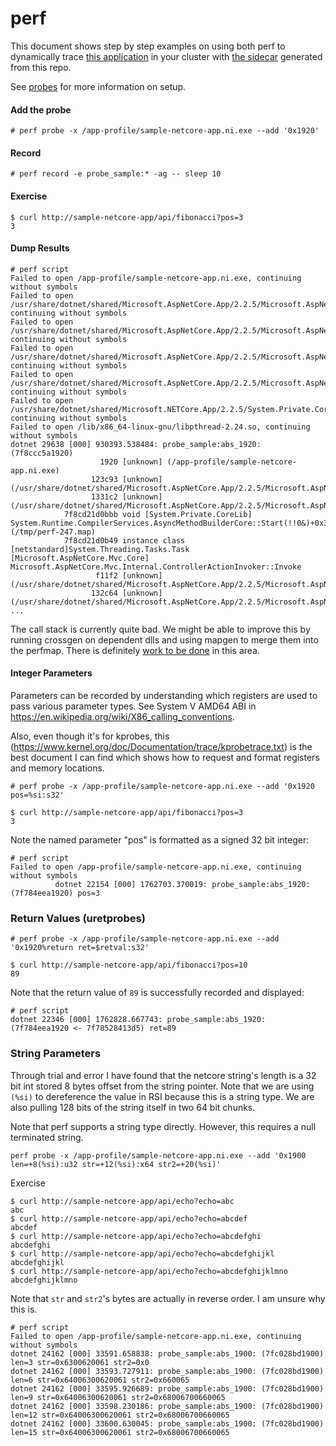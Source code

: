 # perf

This document shows step by step examples on using both perf to dynamically trace [this application](https://github.com/joe-elliott/sample-netcore-app) in your cluster with [the sidecar](https://hub.docker.com/r/joeelliott/netcore-debugging-tools) generated from this repo.

See [probes](../probes.md) for more information on setup.

#### Add the probe
```
# perf probe -x /app-profile/sample-netcore-app.ni.exe --add '0x1920'
```

#### Record
```
# perf record -e probe_sample:* -ag -- sleep 10
```

#### Exercise
```
$ curl http://sample-netcore-app/api/fibonacci?pos=3
3
```

#### Dump Results
```
# perf script
Failed to open /app-profile/sample-netcore-app.ni.exe, continuing without symbols
Failed to open /usr/share/dotnet/shared/Microsoft.AspNetCore.App/2.2.5/Microsoft.AspNetCore.Mvc.Core.dll, continuing without symbols
Failed to open /usr/share/dotnet/shared/Microsoft.AspNetCore.App/2.2.5/Microsoft.AspNetCore.Routing.dll, continuing without symbols
Failed to open /usr/share/dotnet/shared/Microsoft.AspNetCore.App/2.2.5/Microsoft.AspNetCore.HostFiltering.dll, continuing without symbols
Failed to open /usr/share/dotnet/shared/Microsoft.AspNetCore.App/2.2.5/Microsoft.AspNetCore.Hosting.dll, continuing without symbols
Failed to open /usr/share/dotnet/shared/Microsoft.NETCore.App/2.2.5/System.Private.CoreLib.dll, continuing without symbols
Failed to open /lib/x86_64-linux-gnu/libpthread-2.24.so, continuing without symbols
dotnet 29638 [000] 930393.538484: probe_sample:abs_1920: (7f8ccc5a1920)
                    1920 [unknown] (/app-profile/sample-netcore-app.ni.exe)
                  123c93 [unknown] (/usr/share/dotnet/shared/Microsoft.AspNetCore.App/2.2.5/Microsoft.AspNetCore.Mvc.Core.dll)
                  1331c2 [unknown] (/usr/share/dotnet/shared/Microsoft.AspNetCore.App/2.2.5/Microsoft.AspNetCore.Mvc.Core.dll)
            7f8cd21d0bbb void [System.Private.CoreLib] System.Runtime.CompilerServices.AsyncMethodBuilderCore::Start(!!0&)+0x3b (/tmp/perf-247.map)
            7f8cd21d0b49 instance class [netstandard]System.Threading.Tasks.Task [Microsoft.AspNetCore.Mvc.Core] Microsoft.AspNetCore.Mvc.Internal.ControllerActionInvoker::Invoke
                   f11f2 [unknown] (/usr/share/dotnet/shared/Microsoft.AspNetCore.App/2.2.5/Microsoft.AspNetCore.Mvc.Core.dll)
                  132c64 [unknown] (/usr/share/dotnet/shared/Microsoft.AspNetCore.App/2.2.5/Microsoft.AspNetCore.Mvc.Core.dll)
...
```
The call stack is currently quite bad.  We might be able to improve this by running crossgen on dependent dlls and using mapgen to merge them into the perfmap.  There is definitely [work to be done](../../todo) in this area.

#### Integer Parameters
Parameters can be recorded by understanding which registers are used to pass various parameter types.  See System V AMD64 ABI in https://en.wikipedia.org/wiki/X86_calling_conventions.  

Also, even though it's for kprobes, this (https://www.kernel.org/doc/Documentation/trace/kprobetrace.txt) is the best document I can find which shows how to request and format registers and memory locations.

```
# perf probe -x /app-profile/sample-netcore-app.ni.exe --add '0x1920 pos=%si:s32'
```

```
$ curl http://sample-netcore-app/api/fibonacci?pos=3
3
```

Note the named parameter "pos" is formatted as a signed 32 bit integer:
```
# perf script
Failed to open /app-profile/sample-netcore-app.ni.exe, continuing without symbols
          dotnet 22154 [000] 1762703.370019: probe_sample:abs_1920: (7f784eea1920) pos=3
```

### Return Values (uretprobes)

```
# perf probe -x /app-profile/sample-netcore-app.ni.exe --add '0x1920%return ret=$retval:s32'
```

```
$ curl http://sample-netcore-app/api/fibonacci?pos=10
89
```

Note that the return value of `89` is successfully recorded and displayed:
```
# perf script
dotnet 22346 [000] 1762828.667743: probe_sample:abs_1920: (7f784eea1920 <- 7f78528413d5) ret=89
```

### String Parameters

Through trial and error I have found that the netcore string's length is a 32 bit int stored 8 bytes offset from the string pointer.  Note that we are using `(%si)` to dereference the value in RSI because this is a string type.  We are also pulling 128 bits of the string itself in two 64 bit chunks.

Note that perf supports a string type directly.  However, this requires a null terminated string. 

```
perf probe -x /app-profile/sample-netcore-app.ni.exe --add '0x1900 len=+8(%si):u32 str=+12(%si):x64 str2=+20(%si)'
```

Exercise
```
$ curl http://sample-netcore-app/api/echo?echo=abc
abc
$ curl http://sample-netcore-app/api/echo?echo=abcdef
abcdef
$ curl http://sample-netcore-app/api/echo?echo=abcdefghi
abcdefghi
$ curl http://sample-netcore-app/api/echo?echo=abcdefghijkl
abcdefghijkl
$ curl http://sample-netcore-app/api/echo?echo=abcdefghijklmno
abcdefghijklmno
```

Note that `str` and `str2`'s bytes are actually in reverse order.  I am unsure why this is.
```
# perf script
Failed to open /app-profile/sample-netcore-app.ni.exe, continuing without symbols
dotnet 24162 [000] 33591.658838: probe_sample:abs_1900: (7fc028bd1900) len=3 str=0x6300620061 str2=0x0
dotnet 24162 [000] 33593.727911: probe_sample:abs_1900: (7fc028bd1900) len=6 str=0x64006300620061 str2=0x660065
dotnet 24162 [000] 33595.926689: probe_sample:abs_1900: (7fc028bd1900) len=9 str=0x64006300620061 str2=0x68006700660065
dotnet 24162 [000] 33598.230186: probe_sample:abs_1900: (7fc028bd1900) len=12 str=0x64006300620061 str2=0x68006700660065
dotnet 24162 [000] 33600.630045: probe_sample:abs_1900: (7fc028bd1900) len=15 str=0x64006300620061 str2=0x68006700660065
```